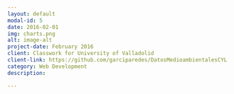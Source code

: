 ```yaml
---
layout: default
modal-id: 5
date: 2016-02-01
img: charts.png
alt: image-alt
project-date: February 2016
client: Classwork for University of Valladolid
client-link: https://github.com/garciparedes/DatosMedioambientalesCYL
category: Web Development
description:

---
```

